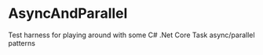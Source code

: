 # AsyncAndParallel

Test harness for playing around with some C# .Net Core Task async/parallel patterns
